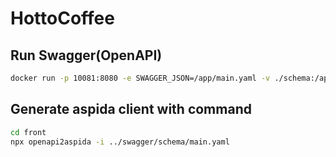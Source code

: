 # HottoCoffee

## Run Swagger(OpenAPI)

```bash
docker run -p 10081:8080 -e SWAGGER_JSON=/app/main.yaml -v ./schema:/app swaggerapi/swagger-ui
```

## Generate aspida client with command

```bash
cd front
npx openapi2aspida -i ../swagger/schema/main.yaml
```
